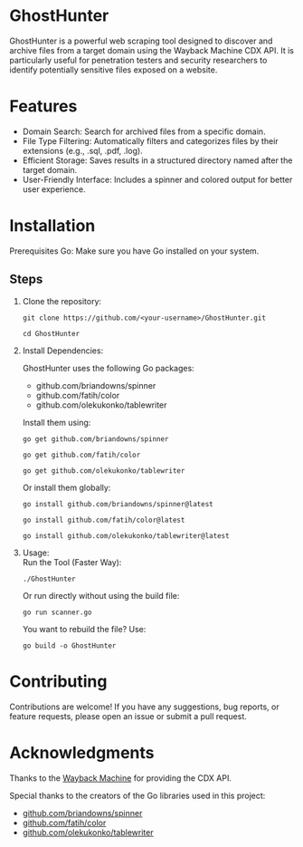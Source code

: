 # GhostHunter
GhostHunter is a powerful web scraping tool designed to discover and archive files from a target domain using the Wayback Machine CDX API. It is particularly useful for penetration testers and security researchers to identify potentially sensitive files exposed on a website.

# Features
- Domain Search: Search for archived files from a specific domain.
- File Type Filtering: Automatically filters and categorizes files by their extensions (e.g., .sql, .pdf, .log).
- Efficient Storage: Saves results in a structured directory named after the target domain.
- User-Friendly Interface: Includes a spinner and colored output for better user experience.

# Installation
Prerequisites
Go: Make sure you have Go installed on your system.

## Steps
1. Clone the repository:
   ```
   git clone https://github.com/<your-username>/GhostHunter.git
   ```
   ```
   cd GhostHunter
   ```
2. Install Dependencies:
   
   GhostHunter uses the following Go packages:
   - github.com/briandowns/spinner
   - github.com/fatih/color
   - github.com/olekukonko/tablewriter

   Install them using:
    ```
    go get github.com/briandowns/spinner
    ```
    ```
    go get github.com/fatih/color
    ```
    ```
    go get github.com/olekukonko/tablewriter
    ```

    Or install them globally:
    ```
    go install github.com/briandowns/spinner@latest
    ```
    ```
    go install github.com/fatih/color@latest
    ```
    ```
    go install github.com/olekukonko/tablewriter@latest
    ```

3. Usage:   
   Run the Tool (Faster Way):
   ```
   ./GhostHunter
   ```
   
   Or run directly without using the build file:
   ```
   go run scanner.go
   ```

   You want to rebuild the file? Use:
   ```
   go build -o GhostHunter
   ```

# Contributing
Contributions are welcome! If you have any suggestions, bug reports, or feature requests, please open an issue or submit a pull request.

# Acknowledgments
Thanks to the [Wayback Machine](https://web.archive.org/) for providing the CDX API.

Special thanks to the creators of the Go libraries used in this project:
- [github.com/briandowns/spinner](github.com/briandowns/spinner)
- [github.com/fatih/color](github.com/fatih/color)
- [github.com/olekukonko/tablewriter](github.com/olekukonko/tablewriter)
